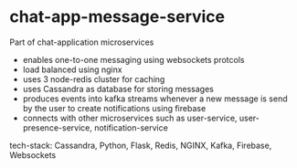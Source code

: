 # chat-app-message-service
Part of chat-application microservices
- enables one-to-one messaging using websockets protcols
- load balanced using nginx
- uses 3 node-redis cluster for caching
- uses Cassandra as database for storing messages
- produces events into kafka streams whenever a new message is send by the user to create notifications using firebase
- connects with other microservices such as user-service, user-presence-service, notification-service

tech-stack: Cassandra, Python, Flask, Redis, NGINX, Kafka, Firebase, Websockets
